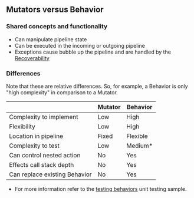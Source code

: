## Mutators versus Behavior


### Shared concepts and functionality

 * Can manipulate pipeline state
 * Can be executed in the incoming or outgoing pipeline
 * Exceptions cause bubble up the pipeline and are handled by the [Recoverability](/nservicebus/recoverability/)


### Differences

Note that these are relative differences. So, for example, a Behavior is only "high complexity" in comparison to a Mutator.

|                                | Mutator | Behavior |
|--------------------------------|---------|----------|
| Complexity to implement        | Low     | High     |
| Flexibility                    | Low     | High     |
| Location in pipeline           | Fixed   | Flexible |
| Complexity to test             | Low     | Medium*  |
| Can control nested action      | No      | Yes      |
| Effects call stack depth       | No      | Yes      |
| Can replace existing Behavior  | No      | Yes      |

* For more information refer to the [testing behaviors](/samples/unit-testing/sample.md) unit testing sample.